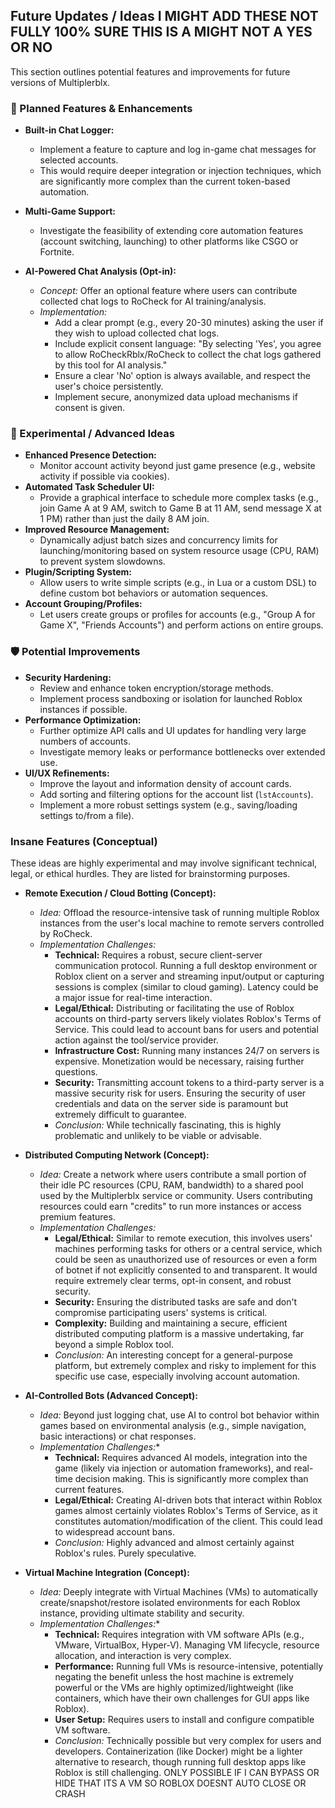 ## Future Updates / Ideas I MIGHT ADD THESE NOT FULLY 100% SURE THIS IS A MIGHT NOT A YES OR NO 

This section outlines potential features and improvements for future versions of Multiplerblx.

### 🚀 Planned Features & Enhancements

*   **Built-in Chat Logger:**
    *   Implement a feature to capture and log in-game chat messages for selected accounts.
    *   This would require deeper integration or injection techniques, which are significantly more complex than the current token-based automation.

*   **Multi-Game Support:**
    *   Investigate the feasibility of extending core automation features (account switching, launching) to other platforms like CSGO or Fortnite.
      

*   **AI-Powered Chat Analysis (Opt-in):**
    *   *Concept:* Offer an optional feature where users can contribute collected chat logs to RoCheck for AI training/analysis.
    *   *Implementation:*
        *   Add a clear prompt (e.g., every 20-30 minutes) asking the user if they wish to upload collected chat logs.
        *   Include explicit consent language: "By selecting 'Yes', you agree to allow RoCheckRblx/RoCheck to collect the chat logs gathered by this tool for AI analysis."
        *   Ensure a clear 'No' option is always available, and respect the user's choice persistently.
        *   Implement secure, anonymized data upload mechanisms if consent is given.

### 🧪 Experimental / Advanced Ideas

*   **Enhanced Presence Detection:**
    *   Monitor account activity beyond just game presence (e.g., website activity if possible via cookies).
*   **Automated Task Scheduler UI:**
    *   Provide a graphical interface to schedule more complex tasks (e.g., join Game A at 9 AM, switch to Game B at 11 AM, send message X at 1 PM) rather than just the daily 8 AM join.
*   **Improved Resource Management:**
    *   Dynamically adjust batch sizes and concurrency limits for launching/monitoring based on system resource usage (CPU, RAM) to prevent system slowdowns.
*   **Plugin/Scripting System:**
    *   Allow users to write simple scripts (e.g., in Lua or a custom DSL) to define custom bot behaviors or automation sequences.
*   **Account Grouping/Profiles:**
    *   Let users create groups or profiles for accounts (e.g., "Group A for Game X", "Friends Accounts") and perform actions on entire groups.

### 🛡️ Potential Improvements

*   **Security Hardening:**
    *   Review and enhance token encryption/storage methods.
    *   Implement process sandboxing or isolation for launched Roblox instances if possible.
*   **Performance Optimization:**
    *   Further optimize API calls and UI updates for handling very large numbers of accounts.
    *   Investigate memory leaks or performance bottlenecks over extended use.
*   **UI/UX Refinements:**
    *   Improve the layout and information density of account cards.
    *   Add sorting and filtering options for the account list (`lstAccounts`).
    *   Implement a more robust settings system (e.g., saving/loading settings to/from a file).

### Insane Features (Conceptual)

These ideas are highly experimental and may involve significant technical, legal, or ethical hurdles. They are listed for brainstorming purposes.

*   **Remote Execution / Cloud Botting (Concept):**
    *   *Idea:* Offload the resource-intensive task of running multiple Roblox instances from the user's local machine to remote servers controlled by RoCheck.
    *   *Implementation Challenges:*
        *   **Technical:** Requires a robust, secure client-server communication protocol. Running a full desktop environment or Roblox client on a server and streaming input/output or capturing sessions is complex (similar to cloud gaming). Latency could be a major issue for real-time interaction.
        *   **Legal/Ethical:** Distributing or facilitating the use of Roblox accounts on third-party servers likely violates Roblox's Terms of Service. This could lead to account bans for users and potential action against the tool/service provider.
        *   **Infrastructure Cost:** Running many instances 24/7 on servers is expensive. Monetization would be necessary, raising further questions.
        *   **Security:** Transmitting account tokens to a third-party server is a massive security risk for users. Ensuring the security of user credentials and data on the server side is paramount but extremely difficult to guarantee.
        *   *Conclusion:* While technically fascinating, this is highly problematic and unlikely to be viable or advisable.

*   **Distributed Computing Network (Concept):**
    *   *Idea:* Create a network where users contribute a small portion of their idle PC resources (CPU, RAM, bandwidth) to a shared pool used by the Multiplerblx service or community. Users contributing resources could earn "credits" to run more instances or access premium features.
    *   *Implementation Challenges:*
        *   **Legal/Ethical:** Similar to remote execution, this involves users' machines performing tasks for others or a central service, which could be seen as unauthorized use of resources or even a form of botnet if not explicitly consented to and transparent. It would require extremely clear terms, opt-in consent, and robust security.
        *   **Security:** Ensuring the distributed tasks are safe and don't compromise participating users' systems is critical.
        *   **Complexity:** Building and maintaining a secure, efficient distributed computing platform is a massive undertaking, far beyond a simple Roblox tool.
        *   *Conclusion:* An interesting concept for a general-purpose platform, but extremely complex and risky to implement for this specific use case, especially involving account automation.

*   **AI-Controlled Bots (Advanced Concept):**
    *   *Idea:* Beyond just logging chat, use AI to control bot behavior within games based on environmental analysis (e.g., simple navigation, basic interactions) or chat responses.
    *   *Implementation Challenges:**
        *   **Technical:** Requires advanced AI models, integration into the game (likely via injection or automation frameworks), and real-time decision making. This is significantly more complex than current features.
        *   **Legal/Ethical:** Creating AI-driven bots that interact within Roblox games almost certainly violates Roblox's Terms of Service, as it constitutes automation/modification of the client. This could lead to widespread account bans.
        *   *Conclusion:* Highly advanced and almost certainly against Roblox's rules. Purely speculative.

*   **Virtual Machine Integration (Concept):**
    *   *Idea:* Deeply integrate with Virtual Machines (VMs) to automatically create/snapshot/restore isolated environments for each Roblox instance, providing ultimate stability and security.
    *   *Implementation Challenges:**
        *   **Technical:** Requires integration with VM software APIs (e.g., VMware, VirtualBox, Hyper-V). Managing VM lifecycle, resource allocation, and interaction is very complex.
        *   **Performance:** Running full VMs is resource-intensive, potentially negating the benefit unless the host machine is extremely powerful or the VMs are highly optimized/lightweight (like containers, which have their own challenges for GUI apps like Roblox).
        *   **User Setup:** Requires users to install and configure compatible VM software.
        *   *Conclusion:* Technically possible but very complex for users and developers. Containerization (like Docker) might be a lighter alternative to research, though running full desktop apps like Roblox is still challenging. ONLY POSSIBLE IF I CAN BYPASS OR HIDE THAT ITS A VM SO ROBLOX DOESNT AUTO CLOSE OR CRASH

